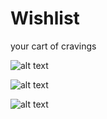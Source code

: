 # Wishlist
your cart of cravings



![alt text](https://cdn.discordapp.com/attachments/830484732792799239/830816800664059924/Group_84x-8.png)


![alt text](https://cdn.discordapp.com/attachments/830484732792799239/830834196964311110/Web_1920_3.png)


![alt text](https://cdn.discordapp.com/attachments/830484732792799239/830834198322741288/Web_1920_4.png)
